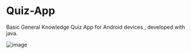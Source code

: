 # Quiz-App
Basic General Knowledge Quiz App for Android devices , developed with java.

![image](https://github.com/MertYigit0/Quiz-App/assets/107271196/af59b270-29f9-4a61-a131-20cff55d559c)
